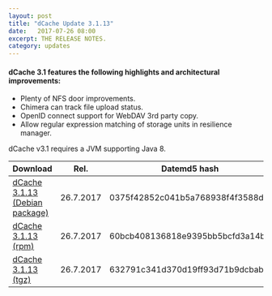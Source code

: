 ```yaml
---
layout: post
title: "dCache Update 3.1.13"
date:   2017-07-26 08:00
excerpt: THE RELEASE NOTES.
category: updates
---
```

#### dCache 3.1 features the following highlights and architectural improvements:

- Plenty of NFS door improvements.
- Chimera can track file upload status.
- OpenID connect support for WebDAV 3rd party copy.
- Allow regular expression matching of storage units in resilience manager.

dCache v3.1 requires a JVM supporting Java 8.


| Download                       | Rel.      | Datemd5 hash                     | Release |
|--------------------------------|-----------|----------------------------------|---------|
| [dCache 3.1.13 (Debian package)](https://www.dcache.org/downloads/1.9/repo/3.1/dcache_3.1.13-1_all.deb) | 26.7.2017 | 0375f42852c041b5a768938f4f3588d0 | 3.1.13  |
| [dCache 3.1.13 (rpm)](https://www.dcache.org/downloads/1.9/repo/3.1/dcache-3.1.13-1.noarch.rpm)            | 26.7.2017 | 60bcb408136818e9395bb5bcfd3a14b0 | 3.1.13  |
| [dCache 3.1.13 (tgz)](https://www.dcache.org/downloads/1.9/repo/3.1/dcache-3.1.13.tar.gz)            | 26.7.2017 | 632791c341d370d19ff93d71b9dcbabd | 3.1.13  |
